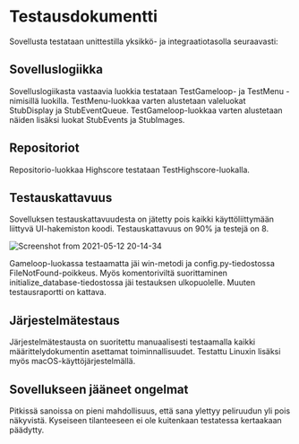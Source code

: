 # Testausdokumentti

Sovellusta testataan unittestilla yksikkö- ja integraatiotasolla seuraavasti:

## Sovelluslogiikka

Sovelluslogiikasta vastaavia luokkia testataan TestGameloop- ja TestMenu -nimisillä luokilla. TestMenu-luokkaa varten alustetaan valeluokat StubDisplay ja StubEventQueue. TestGameloop-luokkaa varten alustetaan näiden lisäksi luokat StubEvents ja StubImages.

## Repositoriot

Repositorio-luokkaa Highscore testataan TestHighscore-luokalla.

## Testauskattavuus

Sovelluksen testauskattavuudesta on jätetty pois kaikki käyttöliittymään liittyvä UI-hakemiston koodi. Testauskattavuus on 90% ja testejä on 8.

![Screenshot from 2021-05-12 20-14-34](https://user-images.githubusercontent.com/75749790/118016970-b6cb3300-b35e-11eb-811d-ce55ccf4c319.png)

Gameloop-luokassa testaamatta jäi win-metodi ja config.py-tiedostossa FileNotFound-poikkeus. Myös komentoriviltä suorittaminen initialize_database-tiedostossa jäi testauksen ulkopuolelle. Muuten testausraportti on kattava.

## Järjestelmätestaus

Järjestelmätestausta on suoritettu manuaalisesti testaamalla kaikki määrittelydokumentin asettamat toiminnallisuudet. Testattu Linuxin lisäksi myös macOS-käyttöjärjestelmällä.

## Sovellukseen jääneet ongelmat

Pitkissä sanoissa on pieni mahdollisuus, että sana ylettyy peliruudun yli pois näkyvistä. Kyseiseen tilanteeseen ei ole kuitenkaan testatessa kertaakaan päädytty.
